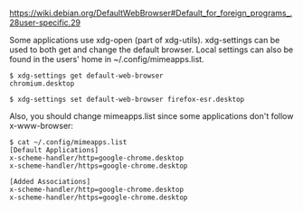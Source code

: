 https://wiki.debian.org/DefaultWebBrowser#Default_for_foreign_programs_.28user-specific.29

Some applications use xdg-open (part of xdg-utils). xdg-settings can be used to both get and change the default browser. Local settings can also be found in the users' home in ~/.config/mimeapps.list.

```
$ xdg-settings get default-web-browser
chromium.desktop

$ xdg-settings set default-web-browser firefox-esr.desktop
```

Also, you should change mimeapps.list since some applications don't follow x-www-browser:

```
$ cat ~/.config/mimeapps.list
[Default Applications]
x-scheme-handler/http=google-chrome.desktop
x-scheme-handler/https=google-chrome.desktop

[Added Associations]
x-scheme-handler/http=google-chrome.desktop
x-scheme-handler/https=google-chrome.desktop
```
